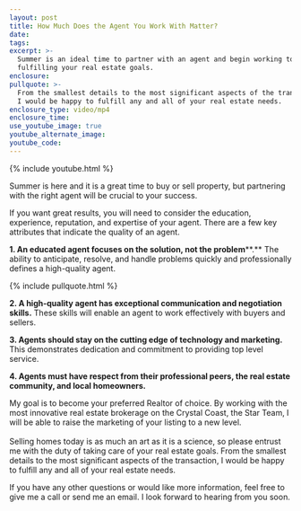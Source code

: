 ```yaml
---
layout: post
title: How Much Does the Agent You Work With Matter?
date:
tags:
excerpt: >-
  Summer is an ideal time to partner with an agent and begin working toward
  fulfilling your real estate goals.
enclosure:
pullquote: >-
  From the smallest details to the most significant aspects of the transaction,
  I would be happy to fulfill any and all of your real estate needs.
enclosure_type: video/mp4
enclosure_time:
use_youtube_image: true
youtube_alternate_image:
youtube_code:
---
```


{% include youtube.html %}

Summer is here and it is a great time to buy or sell property, but partnering with the right agent will be crucial to your success.

If you want great results, you will need to consider the education, experience, reputation, and expertise of your agent. There are a few key attributes that indicate the quality of an agent.

**1. An educated agent focuses on the solution, not the problem****.** The ability to anticipate, resolve, and handle problems quickly and professionally defines a high-quality agent.

{% include pullquote.html %}

**2. A high-quality agent has exceptional communication and negotiation skills.** These skills will enable an agent to work effectively with buyers and sellers.

**3. Agents should stay on the cutting edge of technology and marketing.** This demonstrates dedication and commitment to providing top level service.

**4. Agents must have respect from their professional peers, the real estate community, and local homeowners.**

My goal is to become your preferred Realtor of choice. By working with the most innovative real estate brokerage on the Crystal Coast, the Star Team, I will be able to raise the marketing of your listing to a new level.<br><br>Selling homes today is as much an art as it is a science, so please entrust me with the duty of taking care of your real estate goals. From the smallest details to the most significant aspects of the transaction, I would be happy to fulfill any and all of your real estate needs.

If you have any other questions or would like more information, feel free to give me a call or send me an email. I look forward to hearing from you soon.